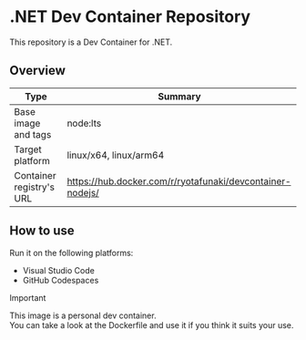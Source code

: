 # .NET Dev Container Repository

This repository is a Dev Container for .NET.

## Overview

| Type | Summary |
| --- | --- |
| Base image and tags | node:lts |
| Target platform | linux/x64, linux/arm64 |
| Container registry's URL | https://hub.docker.com/r/ryotafunaki/devcontainer-nodejs/ |

## How to use

Run it on the following platforms:
- Visual Studio Code
- GitHub Codespaces

> [!IMPORTANT]  
> This image is a personal dev container.  
> You can take a look at the Dockerfile and use it if you think it suits your use.
